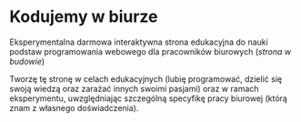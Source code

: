 # Kodujemy w biurze
  Eksperymentalna darmowa interaktywna strona edukacyjna do nauki podstaw programowania webowego dla
  pracowników biurowych (*strona w budowie*)

Tworzę tę stronę w celach edukacyjnych (lubię programować, dzielić się swoją wiedzą oraz zarażać innych swoimi pasjami) oraz w ramach eksperymentu, uwzględniając szczególną specyfikę pracy biurowej (którą znam z własnego doświadczenia).